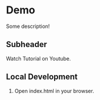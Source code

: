 # Demo

Some description!

## Subheader   

Watch Tutorial on Youtube.

## Local Development

1. Open index.html in your browser.


